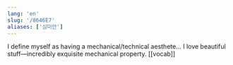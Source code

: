 ```yaml
---
lang: 'en'
slug: '/8646E7'
aliases: ['심미안']
---
```


I define myself as having a mechanical/technical aesthete... I love beautiful stuff—incredibly exquisite mechanical property. [[vocab]]
